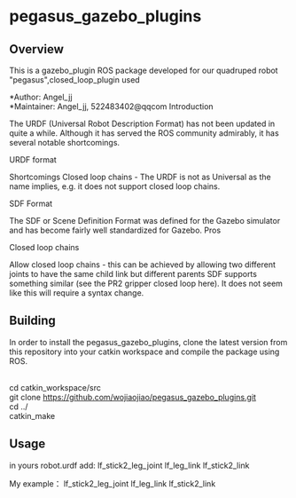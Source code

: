 # pegasus_gazebo_plugins

## Overview
This is a gazebo_plugin ROS package developed for our quadruped robot "pegasus",closed_loop_plugin used 

*Author: Angel_jj
<br>*Maintainer: Angel_jj, 522483402@qqcom
Introduction

The URDF (Universal Robot Description Format) has not been updated in quite a while. Although it has served the ROS community admirably, it has several notable shortcomings.

URDF format

Shortcomings
Closed loop chains - The URDF is not as Universal as the name implies, e.g. it does not support closed loop chains.

SDF Format

The SDF or Scene Definition Format was defined for the Gazebo simulator and has become fairly well standardized for Gazebo. 
Pros

Closed loop chains

Allow closed loop chains - this can be achieved by allowing two different joints to have the same child link but different parents
SDF supports something similar (see the PR2 gripper closed loop here).
It does not seem like this will require a syntax change.

## Building
In order to install the pegasus_gazebo_plugins, clone the latest version from this repository into your catkin workspace and compile the package using ROS.

<br>cd catkin_workspace/src
<br>git clone https://github.com/wojiaojiao/pegasus_gazebo_plugins.git
<br>cd ../
<br>catkin_make

## Usage

in yours robot.urdf
add:
     <gazebo>
       <plugin name="Myrobot_ClosedLoopPlugin" filename="libpegasus_gazebo_closed_loop_plugin.so">
           <joint>lf_stick2_leg_joint</joint>
           <child>lf_leg_link</child>
           <parent>lf_stick2_link</parent>
       </plugin>
     </gazebo>


My example：
     <gazebo>
       <plugin name="lf_ClosedLoopPlugin" filename="libpegasus_gazebo_closed_loop_plugin.so">
           <joint>lf_stick2_leg_joint</joint>
           <child>lf_leg_link</child>
           <parent>lf_stick2_link</parent>
       </plugin>
     </gazebo>



